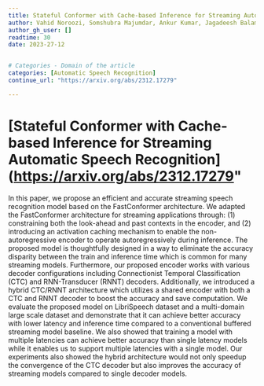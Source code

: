 ```yaml
---
title: Stateful Conformer with Cache-based Inference for Streaming Automatic Speech Recognition
author: Vahid Noroozi, Somshubra Majumdar, Ankur Kumar, Jagadeesh Balam, Boris Ginsburg
author_gh_user: []
readtime: 30
date: 2023-27-12


# Categories - Domain of the article
categories: [Automatic Speech Recognition]
continue_url: "https://arxiv.org/abs/2312.17279"

---
```


# [Stateful Conformer with Cache-based Inference for Streaming Automatic Speech Recognition](https://arxiv.org/abs/2312.17279"

In this paper, we propose an efficient and accurate streaming speech recognition model based on the FastConformer architecture. We adapted the FastConformer architecture for streaming applications through: (1) constraining both the look-ahead and past contexts in the encoder, and (2) introducing an activation caching mechanism to enable the non-autoregressive encoder to operate autoregressively during inference. The proposed model is thoughtfully designed in a way to eliminate the accuracy disparity between the train and inference time which is common for many streaming models. Furthermore, our proposed encoder works with various decoder configurations including Connectionist Temporal Classification (CTC) and RNN-Transducer (RNNT) decoders. Additionally, we introduced a hybrid CTC/RNNT architecture which utilizes a shared encoder with both a CTC and RNNT decoder to boost the accuracy and save computation. We evaluate the proposed model on LibriSpeech dataset and a multi-domain large scale dataset and demonstrate that it can achieve better accuracy with lower latency and inference time compared to a conventional buffered streaming model baseline. We also showed that training a model with multiple latencies can achieve better accuracy than single latency models while it enables us to support multiple latencies with a single model. Our experiments also showed the hybrid architecture would not only speedup the convergence of the CTC decoder but also improves the accuracy of streaming models compared to single decoder models. 

<!-- more -->